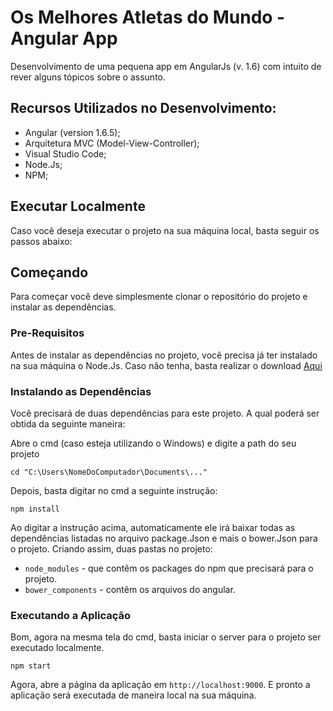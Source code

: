 # Os Melhores Atletas do Mundo - Angular App

Desenvolvimento de uma pequena app em AngularJs (v. 1.6) com intuito de rever alguns tópicos sobre o assunto.

## Recursos Utilizados no Desenvolvimento:

- Angular (version 1.6.5);
- Arquitetura MVC (Model-View-Controller);
- Visual Studio Code;
- Node.Js;
- NPM;

## Executar Localmente

Caso você deseja executar o projeto na sua máquina local, basta seguir os passos abaixo:

## Começando

Para começar você deve simplesmente clonar o repositório do projeto e instalar as dependências.

### Pre-Requisitos

Antes de instalar as dependências no projeto, você precisa já ter instalado na sua máquina o Node.Js. Caso não tenha, basta realizar o download [Aqui](https://nodejs.org/en/)

### Instalando as Dependências

Você precisará de duas dependências para este projeto. A qual poderá ser obtida da seguinte maneira:

Abre o cmd (caso esteja utilizando o Windows) e digite a path do seu projeto

```
cd "C:\Users\NomeDoComputador\Documents\..."
```

Depois, basta digitar no cmd a seguinte instrução:

```
npm install
```

Ao digitar a instrução acima, automaticamente ele irá baixar todas as dependências listadas no arquivo package.Json e mais o bower.Json para o projeto. Criando assim, duas pastas no projeto: 

* `node_modules` - que contêm os packages do npm que precisará para o projeto.
* `bower_components` - contêm os arquivos do angular.

### Executando a Aplicação

Bom, agora na mesma tela do cmd, basta iniciar o server para o projeto ser executado localmente.

```
npm start
```

Agora, abre a página da aplicação em `http://localhost:9000`. E pronto a aplicação será executada de maneira local na sua máquina.